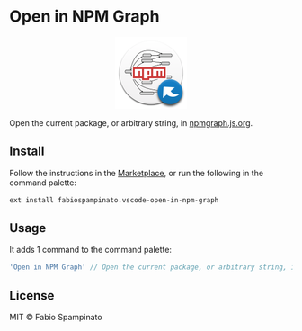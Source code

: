 # Open in NPM Graph

<p align="center">
  <img src="https://raw.githubusercontent.com/fabiospampinato/vscode-open-in-npm-graph/master/resources/logo.png" width="128" alt="Logo">
</p>

Open the current package, or arbitrary string, in [npmgraph.js.org](https://npmgraph.js.org).

## Install

Follow the instructions in the [Marketplace](https://marketplace.visualstudio.com/items?itemName=fabiospampinato.vscode-open-in-npm-graph), or run the following in the command palette:

```sh
ext install fabiospampinato.vscode-open-in-npm-graph
```

## Usage

It adds 1 command to the command palette:

```js
'Open in NPM Graph' // Open the current package, or arbitrary string, in npmgraph.js.org
```

## License

MIT © Fabio Spampinato
